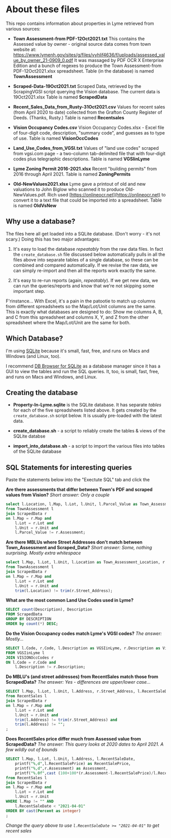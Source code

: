 # About these files

This repo contains information about properties in Lyme retrieved from various sources:

- **Town Assessment-from PDF-12Oct2021.txt** This contains the Assessed value by owner - original source data comes from town website at: https://www.lymenh.gov/sites/g/files/vyhlif4636/f/uploads/assessed_value_by_owner_21-0909_0.pdf
It was massaged by PDF OCR X Enterprise Edition and a bunch of regexes to produce the Town Assessment-from PDF-12Oct2021.xlsx spreadsheet. Table (in the database) is named **TownAssessment**

- **Scraped-Data-19Oct2021.txt** Scraped Data, retrieved by the ScrapingVGSI script querying the Vision database. The current data is 19Oct2021.xlsx Table is named **ScrapedData**

- **Recent\_Sales\_Data\_from_Rusty-31Oct2021.csv** Values for recent sales (from April 2020 to date) collected from the Grafton County Register of Deeds. (Thanks, Rusty.) Table is named **Recentsales**

- **Vision Occupancy Codes.csv** Vision Occupancy Codes.xlsx - Excel file of four-digit code, description, "summary code", and guesses as to type of use. Table is named **VisionOccCodes**

- **Land\_Use\_Codes\_from\_VGSI.txt** Values of "land use codes" scraped from vgsi.com page - a two-column tab-delimited file that with four-digit codes plus telegraphic descriptions. Table is named **VGSIinLyme**

- **Lyme Zoning Permit 2016-2021.xlsx** Recent "building permits" from 2016 through April 2021. Table is named **ZoningPermits**

- **Old-NewValues2021.xlsx** Lyme gave a printout of old and new valuations to John Biglow who scanned it to produce Old-NewValues.pdf. Rich used [https://onlineocr.net](https://onlineocr.net) to convert it to a text file that could be imported into a spreadsheet. Table is named **OldVsNew**

## Why use a database?

The files here all get loaded into a SQLite database. (Don't worry - it's not scary.) Doing this has two major advantages:

1. It's easy to load the database _repeatably_ from the raw data files. In fact the `create_database.sh` file discussed below automatically pulls in all the files above into separate tables of a single database, so these can be combined and compared automatically. If we revise the raw data, we can simply re-import and then all the reports work exactly the same.

2. It's easy to re-run reports (again, _repeatably_). If we get new data, we can run the queries/reports and know that we're not skipping some important step.

F'rinstance... With Excel, it's a pain in the patootie to match up columns from different spreadsheets so the Map/Lot/Unit columns are the same. This is exactly what databases are designed to do: Show me columns A, B, and C from this spreadsheet and columns X, Y, and Z from the other spreadsheet where the Map/Lot/Unit are the same for both.

## Which Database?

I'm using [SQLite](https://sqlite.org/index.html) because it's small, fast, free, and runs on Macs and Windows (and Linux, too).  

I recommend [DB Browser for SQLite](https://sqlitebrowser.org/) as a database manager since it has a GUI to view the tables and run the SQL queries. It, too, is small, fast, free, and runs on Macs and Windows, and Linux.  

## Creating the database

- **Property-In-Lyme.sqlite** is the SQLite database. It has separate _tables_ for each of the five spreadsheets listed above. It gets created by the `create_database.sh` script below. It is usually pre-loaded with the latest data.

- **create\_database.sh** - a script to reliably create the tables & views of the SQLite databse

- **import\_into\_database.sh** - a script to import the various files into tables of the SQLite database

## SQL Statements for interesting queries

Paste the statements below into the "Exectute SQL" tab and click the 

**Are there assessments that differ between Town's PDF and scraped values from Vision?** _Short answer: Only a couple_

```sql
select l.Location, l.Map, l.Lot, l.Unit, l.Parcel_Value as Town_Assessment, r.Assessment as Scraped_Assessment
from TownAssessment l 
join ScrapedData r
on l.Map = r.Map and
	l.Lot = r.Lot and
	l.Unit = r.Unit and
	l.Parcel_Value != r.Assessment;
```

**Are there MBLUs where Street Addresses don't match between Town_Assessment and Scraped_Data?** _Short answer: Some, nothing surprising. Mostly extra whitespace_

```sql
select l.Map, l.Lot, l.Unit, l.Location as Town_Assessment_Location, r.Street_Address as Scraped_Location
from TownAssessment l 
join ScrapedData r
on l.Map = r.Map and
	l.Lot = r.Lot and
	l.Unit = r.Unit and
	trim(l.Location) != trim(r.Street_Address);
```

**What are the most common Land Use Codes used in Lyme?**

```sql
SELECT count(Description), Description
FROM ScrapedData
GROUP BY DESCRIPTION
ORDER by count(*) DESC;
```
**Do the Vision Occupancy codes match Lyme's VGSI codes?** _The answer: Mostly..._

```sql
SELECT l.Code, r.Code, l.Description as VGSIinLyme, r.Description as VisionOcc
FROM VGSIinLyme l
JOIN VISIONOccCodes r
ON l.Code = r.Code and
	l.Description != r.Description;
```

**Do MBLU's (and street addresses) from RecentSales match those from ScrapedData?** _The answer: Yes - differences are upper/lower case..._

```sql
SELECT l.Map, l.Lot, l.Unit, l.Address, r.Street_Address, l.RecentSaleDate
from RecentSales l 
join ScrapedData r
on l.Map = r.Map and
	l.Lot = r.Lot and
	l.Unit = r.Unit and
	trim(l.Address) != trim(r.Street_Address) and
	trim(l.Address) != "";
;
```

**Does RecentSales price differ much from Assessed value from ScrapedData?** _The answer: This query looks at 2020 dates to April 2021. A few wildly out of bounds_

```sql
SELECT l.Map, l.Lot, l.Unit, l.Address, l.RecentSaleDate,
	printf("%,d",l.RecentSalePrice) as RecentSalePrice, 
	printf("%,d",r.Assessment) as Assessment, 
	printf("%.0f",cast (100+100*(r.Assessment-l.RecentSalePrice)/l.RecentSalePrice as real)) as "Percent"
from RecentSales l 
join ScrapedData r
on l.Map = r.Map and
	l.Lot = r.Lot and
	l.Unit = r.Unit
WHERE l.Map != "" AND
	l.RecentSaleDate < "2021-04-01"
ORDER BY cast(Percent as integer)
;
```

_Change the query above to use `l.RecentSaleDate >= "2021-04-01"` to get recent sales_
